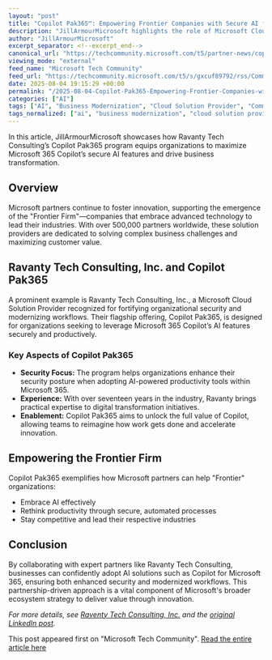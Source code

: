 ```yaml
---
layout: "post"
title: "Copilot Pak365™: Empowering Frontier Companies with Secure AI for Microsoft 365"
description: "JillArmourMicrosoft highlights the role of Microsoft Cloud Solution Provider Ravanty Tech Consulting, Inc. and their Copilot Pak365 program. The article discusses how this initiative helps organizations enhance security and modernize productivity by leveraging Microsoft 365 Copilot's AI capabilities, enabling companies to innovate and stay competitive."
author: "JillArmourMicrosoft"
excerpt_separator: <!--excerpt_end-->
canonical_url: "https://techcommunity.microsoft.com/t5/partner-news/copilot-pak365-empowering-frontier-companies-with-secure-ai-for/ba-p/4439925"
viewing_mode: "external"
feed_name: "Microsoft Tech Community"
feed_url: "https://techcommunity.microsoft.com/t5/s/gxcuf89792/rss/Community"
date: 2025-08-04 19:15:29 +00:00
permalink: "/2025-08-04-Copilot-Pak365-Empowering-Frontier-Companies-with-Secure-AI-for-Microsoft-365.html"
categories: ["AI"]
tags: ["AI", "Business Modernization", "Cloud Solution Provider", "Community", "Copilot Pak365", "Frontier Firm", "Microsoft 365", "Microsoft Copilot", "Partner Ecosystem", "Productivity", "Ravanty Tech Consulting"]
tags_normalized: ["ai", "business modernization", "cloud solution provider", "community", "copilot pak365", "frontier firm", "microsoft 365", "microsoft copilot", "partner ecosystem", "productivity", "ravanty tech consulting"]
---
```


In this article, JillArmourMicrosoft showcases how Ravanty Tech Consulting’s Copilot Pak365 program equips organizations to maximize Microsoft 365 Copilot’s secure AI features and drive business transformation.<!--excerpt_end-->

## Overview

Microsoft partners continue to foster innovation, supporting the emergence of the "Frontier Firm"—companies that embrace advanced technology to lead their industries. With over 500,000 partners worldwide, these solution providers are dedicated to solving complex business challenges and maximizing customer value.

## Ravanty Tech Consulting, Inc. and Copilot Pak365

A prominent example is Ravanty Tech Consulting, Inc., a Microsoft Cloud Solution Provider recognized for fortifying organizational security and modernizing workflows. Their flagship offering, Copilot Pak365, is designed for organizations seeking to leverage Microsoft 365 Copilot’s AI features securely and productively.

### Key Aspects of Copilot Pak365

- **Security Focus:** The program helps organizations enhance their security posture when adopting AI-powered productivity tools within Microsoft 365.
- **Experience:** With over seventeen years in the industry, Ravanty brings practical expertise to digital transformation initiatives.
- **Enablement:** Copilot Pak365 aims to unlock the full value of Copilot, allowing teams to reimagine how work gets done and accelerate innovation.

## Empowering the Frontier Firm

Copilot Pak365 exemplifies how Microsoft partners can help "Frontier" organizations:

- Embrace AI effectively
- Rethink productivity through secure, automated processes
- Stay competitive and lead their respective industries

## Conclusion

By collaborating with expert partners like Ravanty Tech Consulting, businesses can confidently adopt AI solutions such as Copilot for Microsoft 365, ensuring both enhanced security and modernized workflows. This partnership-driven approach is a vital component of Microsoft's broader ecosystem strategy to deliver value through innovation.

*For more details, see [Raventy Tech Consulting, Inc.](https://www.linkedin.com/company/ravanty-tech-consulting-inc?trk=public_post-text) and the [original LinkedIn post](https://www.linkedin.com/feed/update/urn:li:activity:7358144689499185152/?commentUrn=urn%3Ali%3Acomment%3A%28activity%3A7358144689499185152%2C7358175862057263104%29&dashCommentUrn=urn%3Ali%3Afsd_comment%3A%287358175862057263104%2Curn%3Ali%3Aactivity%3A7358144689499185152%29).*

This post appeared first on "Microsoft Tech Community". [Read the entire article here](https://techcommunity.microsoft.com/t5/partner-news/copilot-pak365-empowering-frontier-companies-with-secure-ai-for/ba-p/4439925)
